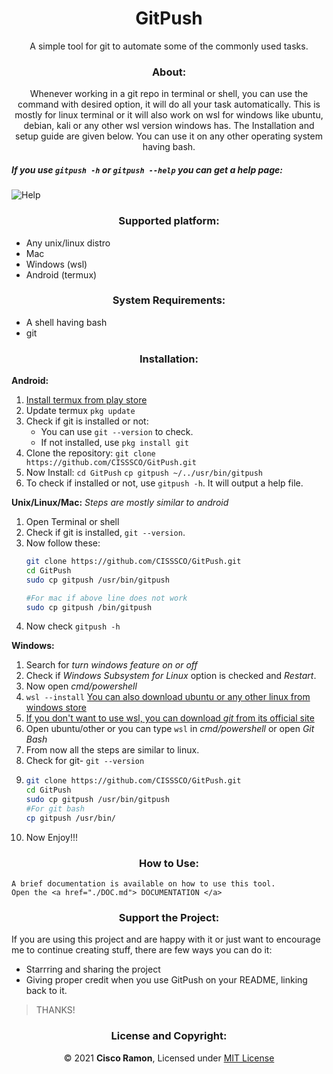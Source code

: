 <h1 align="center" >GitPush</h1>

<p align="center" >A simple tool for git to automate some of the commonly used tasks.</p>

<h3 align="center">About:</h3>

<p align="center">Whenever working in a git repo in terminal or shell, you can use the command with desired option, it will do all your task automatically. This is mostly for linux terminal or it will also work on wsl for windows like ubuntu, debian, kali or any other wsl version windows has.
The Installation and setup guide are given below.
You can use it on any other operating system having bash.</p>

##### If you use `gitpush -h` or `gitpush --help` you can get a help page:

<img src="https://i.imgur.com/UtIG21n.png" alt="Help" align="center">

<h3 align="center">Supported platform:</h3>

- Any unix/linux distro
- Mac
- Windows (wsl)
- Android (termux)

<h3 align="center">System Requirements:</h3>

- A shell having bash 
- git

<h3 align="center">Installation:</h3>

**Android:**
1. [Install termux  from play store](https://play.google.com/store/apps/details?id=com.termux)
2. Update termux
    `pkg update`
3. Check if git is installed or not: 
   -  You can use `git --version` to check. 
   -  If not installed, use `pkg install git`
4. Clone the repository:
    `git clone https://github.com/CISSSCO/GitPush.git`
5. Now Install:
    `cd GitPush`
    `cp gitpush ~/../usr/bin/gitpush`
6. To check if installed or not, use `gitpush -h`. It will output a help file. 

**Unix/Linux/Mac:** 
_Steps are mostly similar to android_
1.  Open Terminal or shell 
2.  Check if git is installed, `git --version`. 
3.  Now follow these:
    ```bash
    git clone https://github.com/CISSSCO/GitPush.git
    cd GitPush
    sudo cp gitpush /usr/bin/gitpush

    #For mac if above line does not work
    sudo cp gitpush /bin/gitpush
    ```
4. Now check `gitpush -h`

**Windows:**
1.  Search for _turn windows feature on or off_
2.  Check if _Windows Subsystem for Linux_ option is checked and _Restart_.
3.  Now open _cmd/powershell_
4.  `wsl --install`
    [You can also download ubuntu or any other linux from windows store](https://www.microsoft.com/store/productId/9N6SVWS3RX71)
5.  [If you don't want to use wsl, you can download _git_ from its official site](https://git-scm.com/downloads)
6.  Open ubuntu/other or you can type `wsl` in _cmd/powershell_ or open _Git Bash_
7.  From now all the steps are similar to linux.
8.  Check for git- `git --version`
9.  
    ```bash
    git clone https://github.com/CISSSCO/GitPush.git
    cd GitPush
    sudo cp gitpush /usr/bin/gitpush
    #For git bash
    cp gitpush /usr/bin/
    ```
10. Now Enjoy!!!

<h3 align="center">How to Use:</h3>
    
    A brief documentation is available on how to use this tool.
    Open the <a href="./DOC.md"> DOCUMENTATION </a>


<h3 align="center">Support the Project:</h3>

If you are using this project and are happy with it or just want to encourage me to continue creating stuff, there are few ways you can do it:

-   Starrring and sharing the project
-   Giving proper credit when you use GitPush on your README, linking back to it.

>THANKS!


<h3 align="center">License and Copyright:</h3>

<p align="center" >© 2021 <strong >Cisco Ramon</strong>, Licensed under <a href="./LICENSE" >MIT License</a></p>


